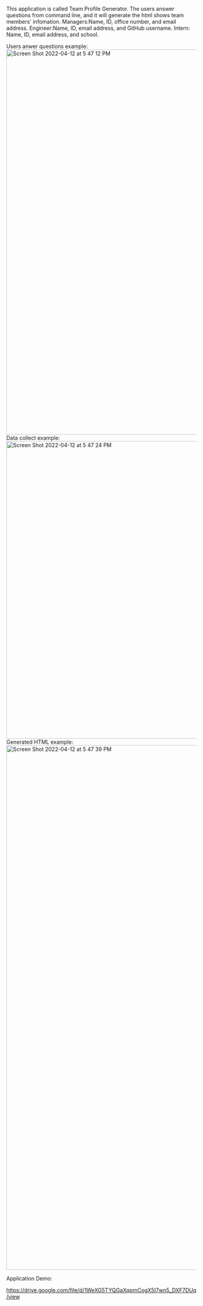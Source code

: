 This application is called Team Profile Generator. The users answer questions from command line, and it will generate the html shows team members' infomation.
Managers:Name, ID, office number, and email address.
Engineer:Name, ID, email address, and GitHub username.
Intern: Name, ID, email address, and school.

Users anwer questions example:
<img width="1016" alt="Screen Shot 2022-04-12 at 5 47 12 PM" src="https://user-images.githubusercontent.com/97587912/163078121-a499ece8-f042-41ec-9069-507db5a8370e.png">
Data collect example:
<img width="785" alt="Screen Shot 2022-04-12 at 5 47 24 PM" src="https://user-images.githubusercontent.com/97587912/163078128-0dc472d1-7cd2-401d-b96b-c8bc26a513ed.png">
Generated HTML example:
<img width="1384" alt="Screen Shot 2022-04-12 at 5 47 39 PM" src="https://user-images.githubusercontent.com/97587912/163078139-57e5f91e-e05c-43bf-90c1-a052f9e9a800.png">

Application Demo:

https://drive.google.com/file/d/1WeXG5TYQGaXqpmCogX5I7wn5_DXF7DUq/view
